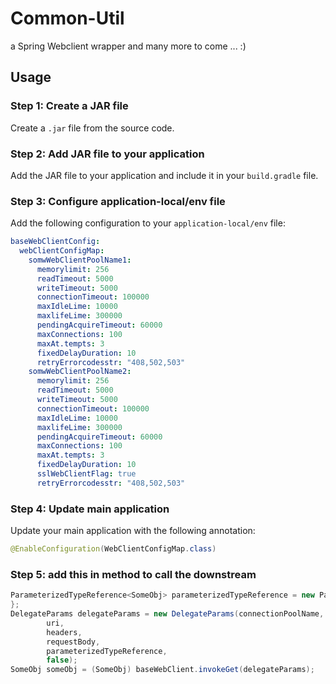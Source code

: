 # Common-Util

a Spring Webclient wrapper and many more to come ... :)

## Usage

### Step 1: Create a JAR file

Create a `.jar` file from the source code.

### Step 2: Add JAR file to your application

Add the JAR file to your application and include it in your `build.gradle` file.

### Step 3: Configure application-local/env file

Add the following configuration to your `application-local/env` file:
```yaml
baseWebClientConfig:
  webClientConfigMap:
    somwWebClientPoolName1:
      memorylimit: 256
      readTimeout: 5000
      writeTimeout: 5000
      connectionTimeout: 100000
      maxIdleLime: 10000
      maxlifeLime: 300000
      pendingAcquireTimeout: 60000
      maxConnections: 100
      maxAt.tempts: 3
      fixedDelayDuration: 10
      retryErrorcodesstr: "408,502,503"
    somwWebClientPoolName2:
      memorylimit: 256
      readTimeout: 5000
      writeTimeout: 5000
      connectionTimeout: 100000
      maxIdleLime: 10000
      maxlifeLime: 300000
      pendingAcquireTimeout: 60000
      maxConnections: 100
      maxAt.tempts: 3
      fixedDelayDuration: 10
      sslWebClientFlag: true
      retryErrorcodesstr: "408,502,503"
```
### Step 4: Update main application

Update your main application with the following annotation:
```java
@EnableConfiguration(WebClientConfigMap.class)
```
### Step 5: add this in method to call the downstream

```java
ParameterizedTypeReference<SomeObj> parameterizedTypeReference = new ParameterizedTypeReference<SomeObj>() {
};
DelegateParams delegateParams = new DelegateParams(connectionPoolName,
        uri,
        headers,
        requestBody,
        parameterizedTypeReference,
        false);
SomeObj someObj = (SomeObj) baseWebClient.invokeGet(delegateParams);

```